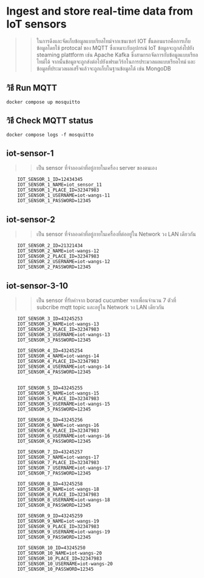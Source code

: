 # Ingest and store real-time data from IoT sensors 
>> ในการดึงและจัดเก็บข้อมูลแบบเรียลไทม์จากเซนเซอร์ IOT ขั้นตอนแรกคือการเก็บข้อมูลโดยใช้ protocal ของ MQTT ซึ่งเหมาะกับอุปกรณ์ IoT ข้อมูลจะถูกส่งไปยัง steaming plattform เช่น Apache Kafka ซึ่งสามารถจัดการกับข้อมูลแบบเรียลไทม์ได้ จากนั้นข้อมูลจะถูกส่งต่อไปยังเฟรมเวิร์กในการประมวลผลแบบเรียลไทม์ และข้อมูลที่ประมวลผลเสร็จแล้วจะถูกเก็บในฐานข้อมูลได้ เช่น MongoDB

## วิธี Run MQTT 
```
docker compose up mosquitto
```
## วิธี Check MQTT status
```
docker compose logs -f mosquitto
```

## iot-sensor-1
>> เป็น sensor ที่จำลองค่าที่อยู่ภายในเครื่อง server ของตนเอง
```
    IOT_SENSOR_1_ID=12434345
    IOT_SENSOR_1_NAME=iot_sensor_11
    IOT_SENSOR_1_PLACE_ID=32347983
    IOT_SENSOR_1_USERNAME=iot-wangs-11
    IOT_SENSOR_1_PASSWORD=12345
```

## iot-sensor-2
>> เป็น sensor ที่จำลองค่าที่อยู่ภายในเครื่องที่ต่ออยู่ใน Network วง LAN เดียวกัน
```
    IOT_SENSOR_2_ID=21321434
    IOT_SENSOR_2_NAME=iot-wangs-12
    IOT_SENSOR_2_PLACE_ID=32347983
    IOT_SENSOR_2_USERNAME=iot-wangs-12
    IOT_SENSOR_2_PASSWORD=12345
```

## iot-sensor-3-10
>> เป็น sensor ที่รับค่าจาก borad cucumber จากเพื่อนจำนวน 7 ตัวที่ subcribe mqtt topic และอยู่ใน Network วง LAN เดียวกัน
```
    IOT_SENSOR_3_ID=43245253
    IOT_SENSOR_3_NAME=iot-wangs-13
    IOT_SENSOR_3_PLACE_ID=32347983
    IOT_SENSOR_3_USERNAME=iot-wangs-13
    IOT_SENSOR_3_PASSWORD=12345

    IOT_SENSOR_4_ID=43245254
    IOT_SENSOR_4_NAME=iot-wangs-14
    IOT_SENSOR_4_PLACE_ID=32347983
    IOT_SENSOR_4_USERNAME=iot-wangs-14
    IOT_SENSOR_4_PASSWORD=12345


    IOT_SENSOR_5_ID=43245255
    IOT_SENSOR_5_NAME=iot-wangs-15
    IOT_SENSOR_5_PLACE_ID=32347983
    IOT_SENSOR_5_USERNAME=iot-wangs-15
    IOT_SENSOR_5_PASSWORD=12345

    IOT_SENSOR_6_ID=43245256
    IOT_SENSOR_6_NAME=iot-wangs-16
    IOT_SENSOR_6_PLACE_ID=32347983
    IOT_SENSOR_6_USERNAME=iot-wangs-16
    IOT_SENSOR_6_PASSWORD=12345

    IOT_SENSOR_7_ID=43245257
    IOT_SENSOR_7_NAME=iot-wangs-17
    IOT_SENSOR_7_PLACE_ID=32347983
    IOT_SENSOR_7_USERNAME=iot-wangs-17
    IOT_SENSOR_7_PASSWORD=12345

    IOT_SENSOR_8_ID=43245258
    IOT_SENSOR_8_NAME=iot-wangs-18
    IOT_SENSOR_8_PLACE_ID=32347983
    IOT_SENSOR_8_USERNAME=iot-wangs-18
    IOT_SENSOR_8_PASSWORD=12345

    IOT_SENSOR_9_ID=43245259
    IOT_SENSOR_9_NAME=iot-wangs-19
    IOT_SENSOR_9_PLACE_ID=32347983
    IOT_SENSOR_9_USERNAME=iot-wangs-19
    IOT_SENSOR_9_PASSWORD=12345

    IOT_SENSOR_10_ID=43245250
    IOT_SENSOR_10_NAME=iot-wangs-20
    IOT_SENSOR_10_PLACE_ID=32347983
    IOT_SENSOR_10_USERNAME=iot-wangs-20
    IOT_SENSOR_10_PASSWORD=12345
```